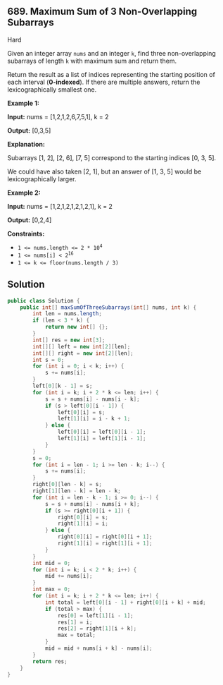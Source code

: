 ## 689\. Maximum Sum of 3 Non-Overlapping Subarrays

Hard

Given an integer array `nums` and an integer `k`, find three non-overlapping subarrays of length `k` with maximum sum and return them.

Return the result as a list of indices representing the starting position of each interval (**0-indexed**). If there are multiple answers, return the lexicographically smallest one.

**Example 1:**

**Input:** nums = [1,2,1,2,6,7,5,1], k = 2

**Output:** [0,3,5]

**Explanation:**

Subarrays [1, 2], [2, 6], [7, 5] correspond to the starting indices [0, 3, 5].

We could have also taken [2, 1], but an answer of [1, 3, 5] would be lexicographically larger. 

**Example 2:**

**Input:** nums = [1,2,1,2,1,2,1,2,1], k = 2

**Output:** [0,2,4] 

**Constraints:**

*   <code>1 <= nums.length <= 2 * 10<sup>4</sup></code>
*   <code>1 <= nums[i] < 2<sup>16</sup></code>
*   `1 <= k <= floor(nums.length / 3)`

## Solution

```java
public class Solution {
    public int[] maxSumOfThreeSubarrays(int[] nums, int k) {
        int len = nums.length;
        if (len < 3 * k) {
            return new int[] {};
        }
        int[] res = new int[3];
        int[][] left = new int[2][len];
        int[][] right = new int[2][len];
        int s = 0;
        for (int i = 0; i < k; i++) {
            s += nums[i];
        }
        left[0][k - 1] = s;
        for (int i = k; i + 2 * k <= len; i++) {
            s = s + nums[i] - nums[i - k];
            if (s > left[0][i - 1]) {
                left[0][i] = s;
                left[1][i] = i - k + 1;
            } else {
                left[0][i] = left[0][i - 1];
                left[1][i] = left[1][i - 1];
            }
        }
        s = 0;
        for (int i = len - 1; i >= len - k; i--) {
            s += nums[i];
        }
        right[0][len - k] = s;
        right[1][len - k] = len - k;
        for (int i = len - k - 1; i >= 0; i--) {
            s = s + nums[i] - nums[i + k];
            if (s >= right[0][i + 1]) {
                right[0][i] = s;
                right[1][i] = i;
            } else {
                right[0][i] = right[0][i + 1];
                right[1][i] = right[1][i + 1];
            }
        }
        int mid = 0;
        for (int i = k; i < 2 * k; i++) {
            mid += nums[i];
        }
        int max = 0;
        for (int i = k; i + 2 * k <= len; i++) {
            int total = left[0][i - 1] + right[0][i + k] + mid;
            if (total > max) {
                res[0] = left[1][i - 1];
                res[1] = i;
                res[2] = right[1][i + k];
                max = total;
            }
            mid = mid + nums[i + k] - nums[i];
        }
        return res;
    }
}
```